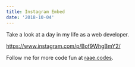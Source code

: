 ```yaml
---
title: Instagram Embed
date: '2018-10-04'
---
```


Take a look at a day in my life as a web developer.

https://www.instagram.com/p/Bof9WhgBmY2/

Follow me for more code fun at [raae.codes](https://raae.codes).
